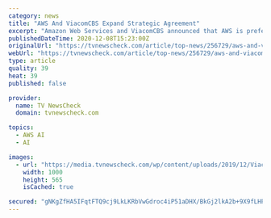 ```yaml
---
category: news
title: "AWS And ViacomCBS Expand Strategic Agreement"
excerpt: "Amazon Web Services and ViacomCBS announced that AWS is preferred cloud provider for ViacomCBS’s global broadcast media operations. As part of the strategic agreement, ViacomCBS will migrate operations for its entire broadcast footprint,"
publishedDateTime: 2020-12-08T15:23:00Z
originalUrl: "https://tvnewscheck.com/article/top-news/256729/aws-and-viacomcbs-expand-strategic-agreement/"
webUrl: "https://tvnewscheck.com/article/top-news/256729/aws-and-viacomcbs-expand-strategic-agreement/"
type: article
quality: 39
heat: 39
published: false

provider:
  name: TV NewsCheck
  domain: tvnewscheck.com

topics:
  - AWS AI
  - AI

images:
  - url: "https://media.tvnewscheck.com/wp/content/uploads/2019/12/ViacomCBS_building.jpg"
    width: 1000
    height: 565
    isCached: true

secured: "gNKgZfHA5IFqtFTQ9cj9LkLKRbVwGdroc4iP51aDHX/BkGj2lkA2b+9X9fLHPRxs32qye2CHLqRjZNPm/TaAyVTQ8wgESLCJkbZ6ZB/plaR0adkVLwPJL2AGhUwDziPiHIK4af+6s6E1KpKAiJkh8FZD4lXuoml9q7o07lXIpu+MobBUwgoMyjvAm1i/vI1Xu13ncn8xtiDD4iy3wSg0CjwCrrYUXCuBeysQiSWXhCD8oUvXllLm68BQwmPJApNB+UvV1fEecaY035/HaLusz6JOq7cLRY/yxip8wAlFw8eICpjVCa/jnCSiZ6txHulY3HO6l29KZTpIHOgBFychWkiDJU73XO/DC5ee4VasEu0=;PVKbY/PSI9Q0cCnHF5hdAw=="
---
```


